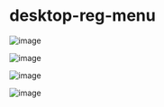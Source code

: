 # desktop-reg-menu

![image](https://user-images.githubusercontent.com/1501327/220893826-c82c807f-567b-44c7-af2b-95a8ddad5ed8.png)

![image](https://user-images.githubusercontent.com/1501327/220893916-882d0f13-2e30-4431-8ab3-e46f9f1d58e5.png)

![image](https://user-images.githubusercontent.com/1501327/220894025-cb70d0ea-da68-415b-96df-4a7ef46393df.png)

![image](https://user-images.githubusercontent.com/1501327/220894149-523232bb-a31e-41cc-8798-3010d0fe823f.png)
